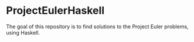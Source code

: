 # ProjectEulerHaskell
The goal of this repository is to find solutions to the Project Euler problems, using Haskell.
